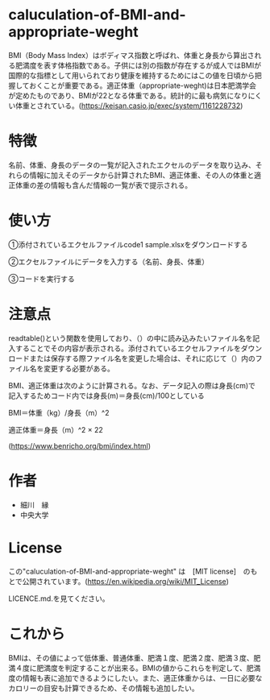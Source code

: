 # caluculation-of-BMI-and-appropriate-weght

 
BMI（Body Mass Index）はボディマス指数と呼ばれ、体重と身長から算出される肥満度を表す体格指数である。子供には別の指数が存在するが成人ではBMIが国際的な指標として用いられており健康を維持するためにはこの値を日頃から把握しておくことが重要である。適正体重（appropriate-weght)は日本肥満学会が定めたものであり、BMIが22となる体重である。統計的に最も病気になりにくい体重とされている。(https://keisan.casio.jp/exec/system/1161228732)

# 特徴

 
名前、体重、身長のデータの一覧が記入されたエクセルのデータを取り込み、それらの情報に加えそのデータから計算されたBMI、適正体重、その人の体重と適正体重の差の情報も含んだ情報の一覧が表で提示される。
 
# 使い方
 

①添付されているエクセルファイルcode1 sample.xlsxをダウンロードする

②エクセルファイルにデータを入力する（名前、身長、体重）

③コードを実行する
 
# 注意点


readtable()という関数を使用しており、（）の中に読み込みたいファイル名を記入することでその内容が表示される。添付されているエクセルファイルをダウンロードまたは保存する際ファイル名を変更した場合は、それに応じて（）内のファイル名を変更する必要がある。

BMI、適正体重は次のように計算される。なお、データ記入の際は身長(cm)で記入するためコード内では身長(m)＝身長(cm)/100としている

BMI＝体重（kg）/身長（m）^2

適正体重＝身長（m）^2 × 22

(https://www.benricho.org/bmi/index.html)

# 作者
 
* 細川　縁
* 中央大学
 
# License

 この"caluculation-of-BMI-and-appropriate-weght" は　[MIT license]　のもとで公開されています。(https://en.wikipedia.org/wiki/MIT_License)　
 
 LICENCE.md.を見てください。
# これから

BMIは、その値によって低体重、普通体重、肥満１度、肥満２度、肥満３度、肥満４度に肥満度を判定することが出来る。BMIの値からこれらを判定して、肥満度の情報も表に追加できるようにしたい。また、適正体重からは、一日に必要なカロリーの目安も計算できるため、その情報も追加したい。
